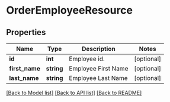 # OrderEmployeeResource

## Properties
Name | Type | Description | Notes
------------ | ------------- | ------------- | -------------
**id** | **int** | Employee id. | [optional] 
**first_name** | **string** | Employee First Name | [optional] 
**last_name** | **string** | Employee Last Name | [optional] 

[[Back to Model list]](../README.md#documentation-for-models) [[Back to API list]](../README.md#documentation-for-api-endpoints) [[Back to README]](../README.md)


